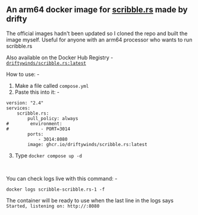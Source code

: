 ## An arm64 docker image for [scribble.rs](https://github.com/scribble-rs/scribble.rs) made by drifty

The official images hadn't been updated so I cloned the repo and built the image myself. Useful for anyone with an arm64 processor who wants to run scribble.rs 

Also available on the Docker Hub Registry - [```driftywinds/scribble.rs:latest```](https://hub.docker.com/repository/docker/driftywinds/scribble.rs)

How to use: - 

1. Make a file called ```compose.yml```
2. Paste this into it: - 
```
version: "2.4"
services:
    scribble.rs:
        pull_policy: always
#        environment:
#            - PORT=3014
        ports:
            - 3014:8080
        image: ghcr.io/driftywinds/scribble.rs:latest
```
3. Type ```docker compose up -d```

<br>

You can check logs live with this command: - 
```
docker logs scribble-scribble.rs-1 -f
```
The container will be ready to use when the last line in the logs says ```Started, listening on: http://:8080```

